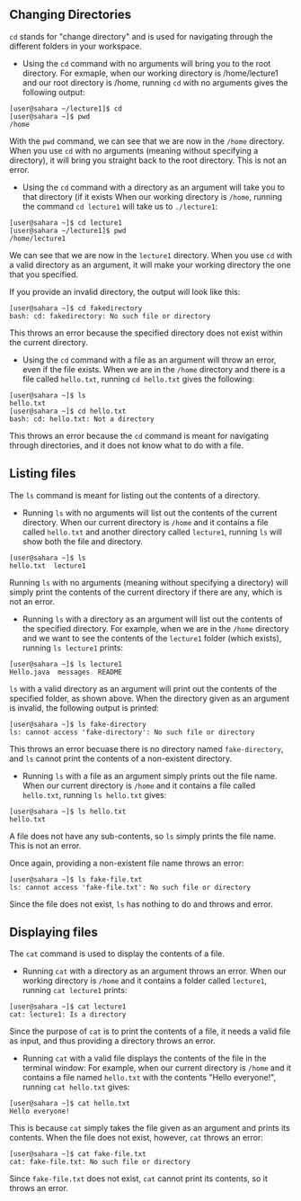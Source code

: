 ## Changing Directories
`cd` stands for "change directory" and is used for navigating through the different folders in your workspace.
* Using the `cd` command with no arguments will bring you to the root directory.
For exmaple, when our working directory is /home/lecture1 and our root directory is /home, running `cd` with no arguments gives the following output:
```
[user@sahara ~/lecture1]$ cd
[user@sahara ~]$ pwd
/home
```
With the `pwd` command, we can see that we are now in the `/home` directory. When you use `cd` with no arguments (meaning without specifying a directory), it will bring you straight back to the root directory. This is not an error.


* Using the `cd` command with a directory as an argument will take you to that directory (if it exists
When our working directory is `/home`, running the command `cd lecture1` will take us to `./lecture1`:
```
[user@sahara ~]$ cd lecture1
[user@sahara ~/lecture1]$ pwd
/home/lecture1
```
We can see that we are now in the `lecture1` directory. When you use `cd` with a valid directory as an argument, it will make your working directory the one that you specified.

If you provide an invalid directory, the output will look like this:
```
[user@sahara ~]$ cd fakedirectory
bash: cd: fakedirectory: No such file or directory
```
This throws an error because the specified directory does not exist within the current directory. 


* Using the `cd` command with a file as an argument will throw an error, even if the file exists.
When we are in the `/home` directory and there is a file called `hello.txt`, running `cd hello.txt` gives the following:
```
[user@sahara ~]$ ls
hello.txt  
[user@sahara ~]$ cd hello.txt
bash: cd: hello.txt: Not a directory
```
This throws an error because the `cd` command is meant for navigating through directories, and it does not know what to do with a file. 

## Listing files
The `ls` command is meant for listing out the contents of a directory.
* Running `ls` with no arguments will list out the contents of the current directory.
When our current directory is `/home` and it contains a file called `hello.txt` and another directory called `lecture1`, running `ls` will show both the file and directory.
```
[user@sahara ~]$ ls
hello.txt  lecture1
```
Running `ls` with no arguments (meaning without specifying a directory) will simply print the contents of the current directory if there are any, which is not an error.

* Running `ls` with a directory as an argument will list out the contents of the specified directory.
For example, when we are in the `/home` directory and we want to see the contents of the `lecture1` folder (which exists), running `ls lecture1` prints:
```
[user@sahara ~]$ ls lecture1
Hello.java  messages  README
```
`ls` with a valid directory as an argument will print out the contents of the specified folder, as shown above. 
When the directory given as an argument is invalid, the following output is printed:
```
[user@sahara ~]$ ls fake-directory
ls: cannot access 'fake-directory': No such file or directory
```
This throws an error becuase there is no directory named `fake-directory`, and `ls` cannot print the contents of a non-existent directory.

* Running `ls` with a file as an argument simply prints out the file name.
When our current directory is `/home` and it contains a file called `hello.txt`, running `ls hello.txt` gives:
```
[user@sahara ~]$ ls hello.txt
hello.txt
```
A file does not have any sub-contents, so `ls` simply prints the file name. This is not an error. 

Once again, providing a non-existent file name throws an error:
```
[user@sahara ~]$ ls fake-file.txt
ls: cannot access 'fake-file.txt': No such file or directory
```
Since the file does not exist, `ls` has nothing to do and throws and error.

## Displaying files
The `cat` command is used to display the contents of a file. 

* Running `cat` with a directory as an argument throws an error.
When our working directory is `/home` and it contains a folder called `lecture1`, running `cat lecture1` prints:
```
[user@sahara ~]$ cat lecture1
cat: lecture1: Is a directory
```
Since the purpose of `cat` is to print the contents of a file, it needs a valid file as input, and thus providing a directory throws an error.

* Running `cat` with a valid file displays the contents of the file in the terminal window:
For example, when our current directory is `/home` and it contains a file named `hello.txt` with the contents "Hello everyone!", running `cat hello.txt` gives:
```
[user@sahara ~]$ cat hello.txt
Hello everyone!
```
This is because `cat` simply takes the file given as an argument and prints its contents. When the file does not exist, however, `cat` throws an error:
```
[user@sahara ~]$ cat fake-file.txt
cat: fake-file.txt: No such file or directory
```
Since `fake-file.txt` does not exist, `cat` cannot print its contents, so it throws an error.







